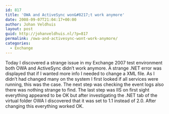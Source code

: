 ```yaml
---
id: 817
title: 'OWA and ActiveSync won&#8217;t work anymore'
date: 2008-09-07T21:04:17+00:00
author: Johan Veldhuis
layout: post
guid: http://johanveldhuis.nl/?p=817
permalink: /owa-and-activesync-wont-work-anymore/
categories:
  - Exchange
---
```

Today I discovered a strange issue in my Exchange 2007 test environment both OWA and ActiveSync didn&#8217;t work anymore. A strange .NET error was displayed that if I wanted more info I needed to change a XML file. As I didn&#8217;t had changed many on the system I first looked if all services were running, this was the case. The next step was checking the event logs also there was nothing strange to find. The last step was IIS on first sight everything appeared to be OK but after investigating the .NET tab of the virtual folder OWA I discovered that it was set to 1.1 instead of 2.0. After changing this everything worked OK.